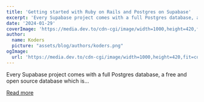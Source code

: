 ```yaml
---
title: 'Getting started with Ruby on Rails and Postgres on Supabase'
excerpt: 'Every Supabase project comes with a full Postgres database, a free and open source database which is...'
date: '2024-01-29'
coverImage: 'https://media.dev.to/cdn-cgi/image/width=1000,height=420,fit=cover,gravity=auto,format=auto/https%3A%2F%2Fdev-to-uploads.s3.amazonaws.com%2Fuploads%2Farticles%2Fd95m4yscw69ycg5aw0wj.png'
author:
  name: Koders
  picture: "assets/blog/authors/koders.png"
ogImage:
  url: 'https://media.dev.to/cdn-cgi/image/width=1000,height=420,fit=cover,gravity=auto,format=auto/https%3A%2F%2Fdev-to-uploads.s3.amazonaws.com%2Fuploads%2Farticles%2Fd95m4yscw69ycg5aw0wj.png'
---
```


Every Supabase project comes with a full Postgres database, a free and open source database which is...

[Read more](https://dev.to/supabase/getting-started-with-ruby-on-rails-and-postgres-on-supabase-1a03)
